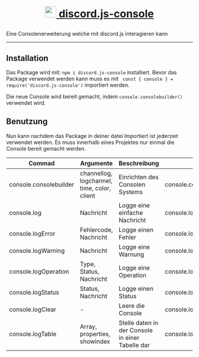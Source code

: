 # <p align="center">[<img src="https://en.gravatar.com/userimage/206415854/7e115efd3feeb98c4ef9e1c26fe0fb51.png" style="height:30px;"> discord.js-console](https://www.npmjs.com/package/discord.js-console)</p>
Eine Consolenerweiterung welche mit discord.js interagieren kann
- - - - -
## Installation
Das Package wird mit:
``npm i discord.js-console`` installiert.
Bevor das Package verwendet werden kann muss es mit `` const { console } = require('discord.js-console')`` importiert werden. 

Die neue Console wird bereit gemacht, indem ``console.consolebuilder()`` verwendet wird.

## Benutzung
Nun kann nachdem das Package in deiner datei Importiert ist jederzeit verwendet werden. Es muss innerhalb eines Projektes nur einmal die Console bereit gemacht werden.

|Commad|Argumente|Beschreibung|Beispiel|
|---|---|---|---|
|console.consolebuilder|channellog, logchannel, time, color, client|Einrichten des Consolen Systems|console.consolebuilder(false, 0, true, true, client)|
|console.log|Nachricht|Logge eine einfache Nachricht|console.log("Moin")|
|console.logError|Fehlercode, Nachricht|Logge einen Fehler|console.logError(error, "Alles Ok")|
|console.logWarning|Nachricht|Logge eine Warnung|console.logWarning("Moin")|
|console.logOperation|Type, Status, Nachricht|Logge eine Operation|console.logOperation("Login","COMLPLEATE","erfolgreich")|
|console.logStatus|Status, Nachricht|Logge einen Status|console.logStatus("Online", "System erfolgreich gestartet")|
|console.logClear|-|Leere die Console|console.logClear()|
|console.logTable|Array, properties, showindex|Stelle daten in der Console in einer Tabelle dar|console.logTable([{ a: 1, b: 'Y' }, { a: 'Z', b: 2 }], [], false)|
